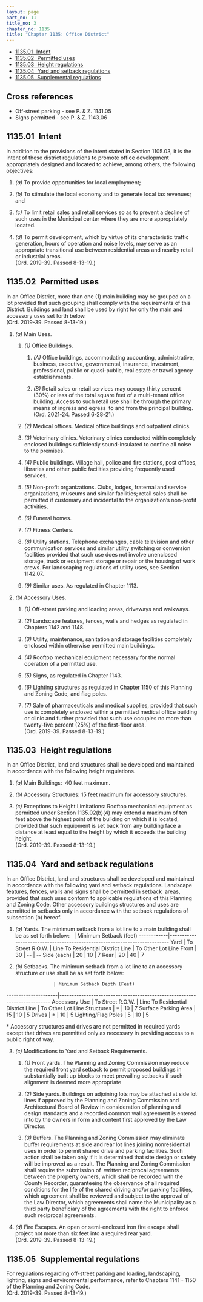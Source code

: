 ```yaml
---
layout: page
part_no: 11
title_no: 3
chapter_no: 1135
title: "Chapter 1135: Office District"
---
```


* [1135.01   Intent](#113501-intent)
* [1135.02   Permitted uses](#113502-permitted-uses)
* [1135.03   Height regulations](#113503-height-regulations)
* [1135.04   Yard and setback regulations](#113504-yard-and-setback-regulations)
* [1135.05   Supplemental regulations](#113505-supplemental-regulations)

## Cross references

* Off-street parking - see P. & Z. 1141.05
* Signs permitted - see P. & Z. 1143.06

## 1135.01   Intent

In addition to the provisions of the intent stated in Section 1105.03, it is the
intent of these district regulations to promote office development appropriately
designed and located to achieve, among others, the following objectives:

1. _(a)_ To provide opportunities for local employment;

2. _(b)_ To stimulate the local economy and to generate local tax revenues; and

3. _(c)_ To limit retail sales and retail services so as to prevent a decline of
such uses in the Municipal center where they are more appropriately located.

4. _(d)_ To permit development, which by virtue of its characteristic traffic
generation, hours of operation and noise levels, may serve as an appropriate
transitional use between residential areas and nearby retail or industrial
areas.  
(Ord. 2019-39. Passed 8-13-19.)

## 1135.02   Permitted uses

In an Office District, more than one (1) main building may be grouped on a lot
provided that such grouping shall comply with the requirements of this District.
Buildings and land shall be used by right for only the main and accessory uses
set forth below.  
(Ord. 2019-39. Passed 8-13-19.)

1. _(a)_ Main Uses.

    1. _(1)_ Office Buildings.

        1. _(A)_ Office buildings, accommodating accounting, administrative,
        business, executive, governmental, insurance, investment, professional,
        public or quasi-public, real estate or travel agency establishments.

        2. _(B)_ Retail sales or retail services may occupy thirty percent (30%)
        or less of the total square feet of a multi-tenant office building.
        Access to such retail use shall be through the primary means of ingress
        and egress  to and from the principal building.  
        (Ord. 2021-24. Passed 6-28-21.)

    2. _(2)_ Medical offices. Medical office buildings and outpatient clinics.

    3. _(3)_ Veterinary clinics. Veterinary clinics conducted within completely
    enclosed buildings sufficiently sound-insulated to confine all noise to the
    premises.

    4. _(4)_ Public buildings. Village hall, police and fire stations, post
    offices, libraries and other public facilities providing frequently used
    services.

    5. _(5)_ Non-profit organizations. Clubs, lodges, fraternal and service
    organizations, museums and similar facilities; retail sales shall be
    permitted if customary and incidental to the organization’s non-profit
    activities.

    6. _(6)_ Funeral homes.

    7. _(7)_ Fitness Centers.

    8. _(8)_ Utility stations. Telephone exchanges, cable television and other
    communication services and similar utility switching or conversion
    facilities provided that such use does not involve unenclosed storage, truck
    or equipment storage or repair or the housing of work crews. For landscaping
    regulations of utility uses, see Section 1142.07.

    9. _(9)_ Similar uses. As regulated in Chapter 1113.

2. _(b)_ Accessory Uses.

    1. _(1)_ Off-street parking and loading areas, driveways and walkways.

    2. _(2)_ Landscape features, fences, walls and hedges as regulated in
    Chapters 1142 and 1148.

    3. _(3)_ Utility, maintenance, sanitation and storage facilities completely
    enclosed within otherwise permitted main buildings.

    4. _(4)_ Rooftop mechanical equipment necessary for the normal operation of
    a permitted use.

    5. _(5)_ Signs, as regulated in Chapter 1143.

    6. _(6)_ Lighting structures as regulated in Chapter 1150 of this Planning
    and Zoning Code, and flag poles.

    7. _(7)_ Sale of pharmaceuticals and medical supplies, provided that such
    use is completely enclosed within a permitted medical office building or
    clinic and further provided that such use occupies no more than twenty-five
    percent (25%) of the first-floor area.  
    (Ord. 2019-39. Passed 8-13-19.)

## 1135.03   Height regulations

In an Office District, land and structures shall be developed and maintained in
accordance with the following height regulations.

1. _(a)_ Main Buildings:  40 feet maximum.

2. _(b)_ Accessory Structures: 15 feet maximum for accessory structures.

3. _(c)_ Exceptions to Height Limitations: Rooftop mechanical equipment as
permitted under Section 1135.02(b)(4) may extend a maximum of ten feet above the
highest point of the building on which it is located, provided that such
equipment is set back from any building face a distance at least equal to the
height by which it exceeds the building height.  
(Ord. 2019-39. Passed 8-13-19.)

## 1135.04   Yard and setback regulations

In an Office District, land and structures shall be developed and maintained in
accordance with the following yard and setback regulations. Landscape features,
fences, walls and signs shall be permitted in setback  areas, provided that such
uses conform to applicable regulations of this Planning and Zoning Code. Other
accessory buildings structures and uses are permitted in setbacks only in
accordance with the setback regulations of subsection (b) hereof.

1. _(a)_ Yards. The minimum setback from a lot line to a main building shall be
as set forth below:
 
            | Minimum Setback (feet) 
------------|--------------------------------------------------------------------------
Yard        | To Street R.O.W. | Line To Residential District Line | To Other Lot Line 
Front       | 30               | --                                | -- 
Side (each) | 20               | 10                                | 7 
Rear        | 20               | 40                                | 7 

2. _(b)_ Setbacks. The minimum setback from a lot line to an accessory structure
or use shall be as set forth below:

                     | Minimum Setback Depth (Feet) 
---------------------|--------------------------------------------------------------------------
Accessory Use        | To Street R.O.W. | Line To Residential District Line | To Other Lot Line 
Structures           | *                | 10                                | 7 
Surface Parking Area | 15               | 10                                | 5 
Drives               | *                | 10                                | 5 
Lighting/Flag Poles  | 5                | 10                                | 5 

\* Accessory structures and drives are not permitted in required yards except
that drives are permitted only as necessary in providing access to a public
right of way.

3. _(c)_ Modifications to Yard and Setback Requirements.

    1. _(1)_ Front yards. The Planning and Zoning Commission may reduce the
    required front yard setback to permit proposed buildings in substantially
    built up blocks to meet prevailing setbacks if such alignment is deemed more
    appropriate 

    2. _(2)_ Side yards. Buildings on adjoining lots may be attached at side lot
    lines if approved by the Planning and Zoning Commission and Architectural
    Board of Review in consideration of planning and design standards and a
    recorded common wall agreement is entered into by the owners in form and
    content first approved by the Law Director.

    3. _(3)_ Buffers. The Planning and Zoning Commission may eliminate buffer
    requirements at side and rear lot lines joining nonresidential uses in order
    to permit shared drive and parking facilities. Such action shall be taken
    only if it is determined that site design or safety will be improved as a
    result. The Planning and Zoning Commission shall require the submission of 
    written reciprocal agreements between the property owners, which shall be
    recorded with the County Recorder, guaranteeing the observance of all
    required conditions for the life of the shared driving and/or parking
    facilities, which agreement shall be reviewed and subject to the approval of
    the Law Director, which agreements shall name the Municipality as a third
    party beneficiary of the agreements with the right to enforce such
    reciprocal agreements.

4. _(d)_ Fire Escapes. An open or semi-enclosed iron fire escape shall project
not more than six feet into a required rear yard.  
(Ord. 2019-39. Passed 8-13-19.)

## 1135.05   Supplemental regulations

For regulations regarding off-street parking and loading, landscaping, lighting,
signs and environmental performance, refer to Chapters 1141 - 1150 of the
Planning and Zoning Code.  
(Ord. 2019-39. Passed 8-13-19.)
